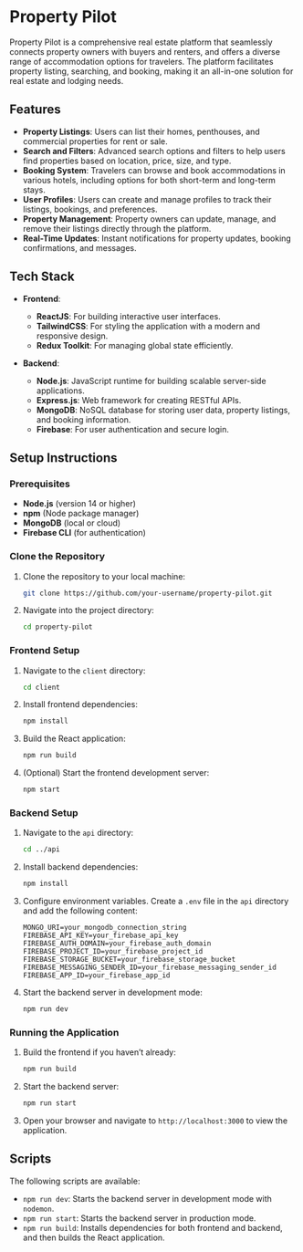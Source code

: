 # Property Pilot

Property Pilot is a comprehensive real estate platform that seamlessly connects property owners with buyers and renters, and offers a diverse range of accommodation options for travelers. The platform facilitates property listing, searching, and booking, making it an all-in-one solution for real estate and lodging needs.

## Features

- **Property Listings**: Users can list their homes, penthouses, and commercial properties for rent or sale.
- **Search and Filters**: Advanced search options and filters to help users find properties based on location, price, size, and type.
- **Booking System**: Travelers can browse and book accommodations in various hotels, including options for both short-term and long-term stays.
- **User Profiles**: Users can create and manage profiles to track their listings, bookings, and preferences.
- **Property Management**: Property owners can update, manage, and remove their listings directly through the platform.
- **Real-Time Updates**: Instant notifications for property updates, booking confirmations, and messages.

## Tech Stack

- **Frontend**: 
  - **ReactJS**: For building interactive user interfaces.
  - **TailwindCSS**: For styling the application with a modern and responsive design.
  - **Redux Toolkit**: For managing global state efficiently.

- **Backend**:
  - **Node.js**: JavaScript runtime for building scalable server-side applications.
  - **Express.js**: Web framework for creating RESTful APIs.
  - **MongoDB**: NoSQL database for storing user data, property listings, and booking information.
  - **Firebase**: For user authentication and secure login.

## Setup Instructions

### Prerequisites

- **Node.js** (version 14 or higher)
- **npm** (Node package manager)
- **MongoDB** (local or cloud)
- **Firebase CLI** (for authentication)

### Clone the Repository

1. Clone the repository to your local machine:

    ```bash
    git clone https://github.com/your-username/property-pilot.git
    ```

2. Navigate into the project directory:

    ```bash
    cd property-pilot
    ```

### Frontend Setup

1. Navigate to the `client` directory:

    ```bash
    cd client
    ```

2. Install frontend dependencies:

    ```bash
    npm install
    ```

3. Build the React application:

    ```bash
    npm run build
    ```

4. (Optional) Start the frontend development server:

    ```bash
    npm start
    ```

### Backend Setup

1. Navigate to the `api` directory:

    ```bash
    cd ../api
    ```

2. Install backend dependencies:

    ```bash
    npm install
    ```

3. Configure environment variables. Create a `.env` file in the `api` directory and add the following content:

    ```env
    MONGO_URI=your_mongodb_connection_string
    FIREBASE_API_KEY=your_firebase_api_key
    FIREBASE_AUTH_DOMAIN=your_firebase_auth_domain
    FIREBASE_PROJECT_ID=your_firebase_project_id
    FIREBASE_STORAGE_BUCKET=your_firebase_storage_bucket
    FIREBASE_MESSAGING_SENDER_ID=your_firebase_messaging_sender_id
    FIREBASE_APP_ID=your_firebase_app_id
    ```

4. Start the backend server in development mode:

    ```bash
    npm run dev
    ```

### Running the Application

1. Build the frontend if you haven’t already:

    ```bash
    npm run build
    ```

2. Start the backend server:

    ```bash
    npm run start
    ```

3. Open your browser and navigate to `http://localhost:3000` to view the application.

## Scripts

The following scripts are available:

- `npm run dev`: Starts the backend server in development mode with `nodemon`.
- `npm run start`: Starts the backend server in production mode.
- `npm run build`: Installs dependencies for both frontend and backend, and then builds the React application.
